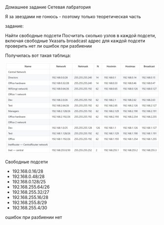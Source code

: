 Домашнее задание Сетевая лабратория

Я за звездами не гонюсь - поэтому только теоретическая часть

задание:

Найти свободные подсети
Посчитать сколько узлов в каждой подсети, включая свободные
Указать broadcast адрес для каждой подсети
проверить нет ли ошибок при разбиении

Получилась вот такая таблица:

![1](img/1.jpg)  

Свободные подсети

- 192.168.0.16/28
- 192.168.0.48/28
- 192.168.0.128/25
- 192.168.255.64/26
- 192.168.255.32/27
- 192.168.255.16/28
- 192.168.255.8/29
- 192.168.255.4/30

ошибок при разбиении нет